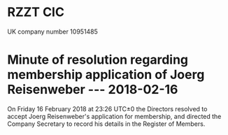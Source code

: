 # RZZT CIC

UK company number 10951485

# Minute of resolution regarding membership application of Joerg Reisenweber --- 2018-02-16

On Friday 16 February 2018 at 23:26 UTC±0 the Directors resolved to accept Joerg Reisenweber's application for membership, and directed the Company Secretary to record his details in the Register of Members.

